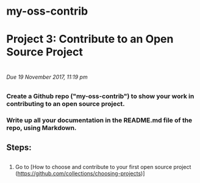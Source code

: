# my-oss-contrib

# Project 3: Contribute to an Open Source Project <h1>
###### Due 19 November 2017, 11:19 pm <h6>

### Create a Github repo ("my-oss-contrib") to show your work in contributing to an open source project. <h3>
### Write up all your documentation in the README.md file of the repo, using Markdown. <h3>

## Steps: <h2>
1.  Go to [How to choose and contribute to your first open source project (https://github.com/collections/choosing-projects)]
